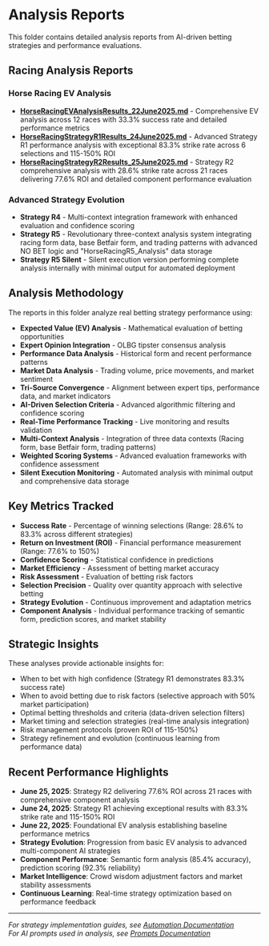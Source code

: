 # Analysis Reports

This folder contains detailed analysis reports from AI-driven betting strategies and performance evaluations.

## Racing Analysis Reports

### Horse Racing EV Analysis
- **[HorseRacingEVAnalysisResults_22June2025.md](HorseRacingEVAnalysisResults_22June2025.md)** - Comprehensive EV analysis across 12 races with 33.3% success rate and detailed performance metrics
- **[HorseRacingStrategyR1Results_24June2025.md](HorseRacingStrategyR1Results_24June2025.md)** - Advanced Strategy R1 performance analysis with exceptional 83.3% strike rate across 6 selections and 115-150% ROI
- **[HorseRacingStrategyR2Results_25June2025.md](HorseRacingStrategyR2Results_25June2025.md)** - Strategy R2 comprehensive analysis with 28.6% strike rate across 21 races delivering 77.6% ROI and detailed component performance evaluation

### Advanced Strategy Evolution
- **Strategy R4** - Multi-context integration framework with enhanced evaluation and confidence scoring
- **Strategy R5** - Revolutionary three-context analysis system integrating racing form data, base Betfair form, and trading patterns with advanced NO BET logic and "HorseRacingR5_Analysis" data storage
- **Strategy R5 Silent** - Silent execution version performing complete analysis internally with minimal output for automated deployment

## Analysis Methodology

The reports in this folder analyze real betting strategy performance using:

- **Expected Value (EV) Analysis** - Mathematical evaluation of betting opportunities
- **Expert Opinion Integration** - OLBG tipster consensus analysis  
- **Performance Data Analysis** - Historical form and recent performance patterns
- **Market Data Analysis** - Trading volume, price movements, and market sentiment
- **Tri-Source Convergence** - Alignment between expert tips, performance data, and market indicators
- **AI-Driven Selection Criteria** - Advanced algorithmic filtering and confidence scoring
- **Real-Time Performance Tracking** - Live monitoring and results validation
- **Multi-Context Analysis** - Integration of three data contexts (Racing form, base Betfair form, trading patterns)
- **Weighted Scoring Systems** - Advanced evaluation frameworks with confidence assessment
- **Silent Execution Monitoring** - Automated analysis with minimal output and comprehensive data storage

## Key Metrics Tracked

- **Success Rate** - Percentage of winning selections (Range: 28.6% to 83.3% across different strategies)
- **Return on Investment (ROI)** - Financial performance measurement (Range: 77.6% to 150%)
- **Confidence Scoring** - Statistical confidence in predictions
- **Market Efficiency** - Assessment of betting market accuracy
- **Risk Assessment** - Evaluation of betting risk factors
- **Selection Precision** - Quality over quantity approach with selective betting
- **Strategy Evolution** - Continuous improvement and adaptation metrics
- **Component Analysis** - Individual performance tracking of semantic form, prediction scores, and market stability

## Strategic Insights

These analyses provide actionable insights for:

- When to bet with high confidence (Strategy R1 demonstrates 83.3% success rate)
- When to avoid betting due to risk factors (selective approach with 50% market participation)
- Optimal betting thresholds and criteria (data-driven selection filters)
- Market timing and selection strategies (real-time analysis integration)
- Risk management protocols (proven ROI of 115-150%)
- Strategy refinement and evolution (continuous learning from performance data)

## Recent Performance Highlights

- **June 25, 2025**: Strategy R2 delivering 77.6% ROI across 21 races with comprehensive component analysis
- **June 24, 2025**: Strategy R1 achieving exceptional results with 83.3% strike rate and 115-150% ROI
- **June 22, 2025**: Foundational EV analysis establishing baseline performance metrics
- **Strategy Evolution**: Progression from basic EV analysis to advanced multi-component AI strategies
- **Component Performance**: Semantic form analysis (85.4% accuracy), prediction scoring (92.3% reliability)
- **Market Intelligence**: Crowd wisdom adjustment factors and market stability assessments
- **Continuous Learning**: Real-time strategy optimization based on performance feedback

---

*For strategy implementation guides, see [Automation Documentation](../Automation/README.md)*  
*For AI prompts used in analysis, see [Prompts Documentation](../Prompts/README.md)*